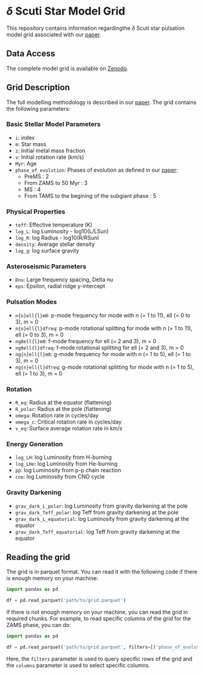 # $\delta$ Scuti Star Model Grid

This repository contains information regardingthe $\delta$ Scuti star pulsation model grid associated with our [paper](https://arxiv.org/abs/2507.03561).

## Data Access

The complete model grid is available on [Zenodo](https://zenodo.org/records/15839323).

## Grid Description

The full modelling methodology is described in our [paper](https://arxiv.org/abs/2507.03561). The grid contains the following parameters:

### Basic Stellar Model Parameters
- `i`: index
- `m`: Star mass
- `z`: Initial metal mass fraction
- `v`: Initial rotation rate (km/s)
- `Myr`: Age
- `phase_of_evolution`: Phases of evolution as defined in our [paper](https://arxiv.org/abs/2507.03561):
  - PreMS : 2
  - From ZAMS to 50 Myr : 3 
  - MS : 4
  - From TAMS to the begining of the subgiant phase : 5

### Physical Properties
- `teff`: Effective temperature (K)
- `log_L`: log Luminosity - log10(L/LSun)
- `log_R`: log Radius - log10(R/RSun)
- `density`: Average stellar density
- `log_g`: log surface gravity

### Asteroseismic Parameters
- `Dnu`: Large frequency spacing, Delta nu
- `eps`: Epsilon, radial ridge y-intercept

### Pulsation Modes
- `n{n}ell{l}m0`: p-mode frequency for mode with n (= 1 to 11), ell (= 0 to 3), m = 0
- `n{n}ell{l}dfreq`: p-mode rotational splitting for mode with n (= 1 to 11), ell (= 0 to 3), m = 0
- `ng0ell{l}m0`: f-mode frequency for ell (= 2 and 3), m = 0
- `ng0ell{l}dfreq`: f-mode rotational splitting for ell (= 2 and 3), m = 0
- `ng{n}ell{l}m0`: g-mode frequency for mode with n (= 1 to 5), ell (= 1 to 3), m = 0
- `ng{n}ell{l}dfreq`: g-mode rotational splitting for mode with n (= 1 to 5), ell (= 1 to 3), m = 0

### Rotation
- `R_eq`: Radius at the equator (flattening)
- `R_polar`: Radius at the pole (flattening)
- `omega`: Rotation rate in cycles/day
- `omega_c`: Critical rotation rate in cycles/day
- `v_eq`: Surface average rotation rate in km/s

### Energy Generation
- `log_LH`: log Luminosity from H-burning
- `log_LHe`: log Luminosity from He-burning
- `pp`: log Luminosity from p-p chain reaction
- `cno`: log Luminosity from CNO cycle

### Gravity Darkening
- `grav_dark_L_polar`: log Luminosity from gravity darkening at the pole
- `grav_dark_Teff_polar`: log Teff from gravity darkening at the pole
- `grav_dark_L_equatorial`: log Luminosity from gravity darkening at the equator
- `grav_dark_Teff_equatorial`: log Teff from gravity darkening at the equator

## Reading the grid

The grid is in parquet format. You can read it with the following code if there is enough memory on your machine:

```python
import pandas as pd

df = pd.read_parquet('path/to/grid.parquet')
```

If there is not enough memory on your machine, you can read the grid in required chunks. For example, to read specific columns of the grid for the ZAMS phase, you can do:

```python
import pandas as pd

df = pd.read_parquet('path/to/grid.parquet', filters=[('phase_of_evolution', '==', 3)], columns=['i', 'm', 'z', 'v', 'Myr', 'teff', 'log_L', 'density', 'Dnu', 'eps'])
```

Here, the `filters` parameter is used to query specific rows of the grid and the `columns` parameter is used to select specific columns.